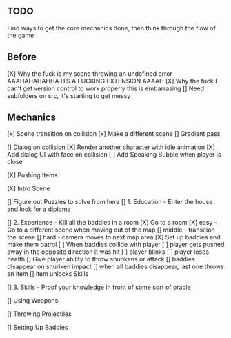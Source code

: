 
TODO
----

Find ways to get the core mechanics done, then think through the flow of the game

Before
------

[X] Why the fuck is my scene throwing an undefined error - AAAHAHAHAHHA ITS A FUCKING EXTENSION AAAAH
[X] Why the fuck I can't get version control to work properly this is embarrasing
[] Need subfolders on src, it's starting to get messy

Mechanics
---------

[x] Scene transition on collision
    [x] Make a different scene
    [] Gradient pass

[] Dialog on collision
    [X] Render another character with idle animation
    [X] Add dialog UI with face on collision
    [ ] Add Speaking Bubble when player is close

[X] Pushing Items 

[X] Intro Scene

[] Figure out Puzzles to solve from here 
  [] 1. Education - Enter the house and look for a diploma


  [] 2. Experience - Kill all the baddies in a room
    [X] Go to a room
    [X] easy - Go to a different scene when moving out of the map
    [] middle - transition the scene
    [] hard - camera moves to next map area
    [X] Set up baddies and make them patrol
    [ ] When baddies collide with player
        [ ] player gets pushed away in the opposite direction it was hit
        [ ] player blinks
        [ ] player loses health
    [] Give player ability to throw shurikens or attack
    [] baddies disappear on shuriken impact
    [] when all baddies disappear, last one throws an item
    [] item unlocks Skills

  [] 3. Skills - Proof your knowledge in front of some sort of oracle  

[] Using Weapons

[] Throwing Projectiles 

[] Setting Up Baddies